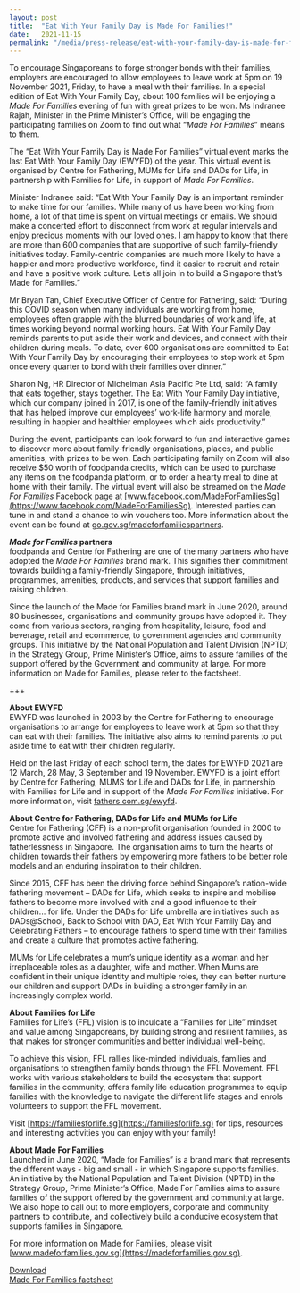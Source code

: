 ```yaml
---
layout: post
title:  "Eat With Your Family Day is Made For Families!"
date:   2021-11-15
permalink: "/media/press-release/eat-with-your-family-day-is-made-for-families"
---
```




To encourage Singaporeans to forge stronger bonds with their families, employers are encouraged to allow employees to leave work at 5pm on 19 November
2021, Friday, to have a meal with their families. In a special edition of Eat With Your Family Day, about 100 families will be enjoying a *Made For Families* evening of fun
with great prizes to be won. Ms Indranee Rajah, Minister in the Prime Minister’s Office, will be engaging the participating families on Zoom to find out what “*Made For
Families*” means to them.

The “Eat With Your Family Day is Made For Families” virtual event marks the last Eat With Your Family Day (EWYFD) of the year. This virtual event is organised by Centre for Fathering, MUMs for Life and DADs for Life, in partnership with Families for Life, in support of *Made For Families*.

Minister Indranee said: “Eat With Your Family Day is an important reminder to make time for our families. While many of us have been working from home, a lot of that time is spent on virtual meetings or emails. We should make a concerted effort to disconnect from work at regular intervals and enjoy precious moments with our loved ones. I am happy to know that there are more than 600 companies that are supportive of such family-friendly initiatives today. Family-centric companies are much more likely to have a happier and more productive workforce, find it easier to recruit and retain and have a positive work culture. Let’s all join in to build a Singapore that’s Made for Families.”

Mr Bryan Tan, Chief Executive Officer of Centre for Fathering, said: “During this COVID season when many individuals are working from home, employees often grapple with the blurred boundaries of work and life, at times working beyond normal working hours. Eat With Your Family Day reminds parents to put aside their work and devices, and connect with their children during meals. To date, over 600 organisations are committed to Eat With Your Family Day by encouraging their employees to stop work at 5pm once every quarter to bond with their families over dinner.”

Sharon Ng, HR Director of Michelman Asia Pacific Pte Ltd, said: “A family that eats together, stays together. The Eat With Your Family Day initiative, which our company joined in 2017, is one of the family-friendly initiatives that has helped improve our employees’ work-life harmony and morale, resulting in happier and healthier employees which aids productivity.”

During the event, participants can look forward to fun and interactive games to discover more about family-friendly organisations, places, and public amenities, with
prizes to be won. Each participating family on Zoom will also receive $50 worth of foodpanda credits, which can be used to purchase any items on the foodpanda platform, or to order a hearty meal to dine at home with their family. The virtual event will also be streamed on the *Made For Families* Facebook page at [www.facebook.com/MadeForFamiliesSg](https://www.facebook.com/MadeForFamiliesSg). Interested parties can tune in and stand a chance to win vouchers too. More information about the event can be found at [go.gov.sg/madeforfamiliespartners](https://go.gov.sg/madeforfamiliespartners).

***Made for Families* partners**  
foodpanda and Centre for Fathering are one of the many partners who have adopted the *Made For Families* brand mark. This signifies their commitment towards building a family-friendly Singapore, through initiatives, programmes, amenities, products, and services that support families and raising children.

Since the launch of the Made for Families brand mark in June 2020, around 80 businesses, organisations and community groups have adopted it. They come from various sectors, ranging from hospitality, leisure, food and beverage, retail and ecommerce, to government agencies and community groups. This initiative by the National Population and Talent Division (NPTD) in the Strategy Group, Prime Minister’s Office, aims to assure families of the support offered by the Government and community at large. For more information on Made for Families, please refer to the factsheet.

+++

  
**About EWYFD**  
EWYFD was launched in 2003 by the Centre for Fathering to encourage organisations to arrange for employees to leave work at 5pm so that they can eat with their families. The initiative also aims to remind parents to put aside time to eat with their children regularly. 

Held on the last Friday of each school term, the dates for EWYFD 2021 are 12 March, 28 May, 3 September and 19 November. EWYFD is a joint effort by Centre for Fathering, MUMS for Life and DADs for Life, in partnership with Families for Life and
in support of the *Made For Families* initiative. For more information, visit [fathers.com.sg/ewyfd](https://fathers.com.sg/ewyfd).

**About Centre for Fathering, DADs for Life and MUMs for Life**  
Centre for Fathering (CFF) is a non-profit organisation founded in 2000 to promote active and involved fathering and address issues caused by fatherlessness in Singapore. The organisation aims to turn the hearts of children towards their fathers by empowering more fathers to be better role models and an enduring inspiration to their children.

Since 2015, CFF has been the driving force behind Singapore’s nation-wide fathering movement – DADs for Life, which seeks to inspire and mobilise fathers to become more involved with and a good influence to their children... for life. Under the DADs for Life umbrella are initiatives such as DADs@School, Back to School with DAD, Eat With Your Family Day and Celebrating Fathers – to encourage fathers to spend time with their families and create a culture that promotes active fathering.

MUMs for Life celebrates a mum’s unique identity as a woman and her irreplaceable roles as a daughter, wife and mother. When Mums are confident in their unique identity and multiple roles, they can better nurture our children and support DADs in building a stronger family in an increasingly complex world.

**About Families for Life**  
Families for Life’s (FFL) vision is to inculcate a “Families for Life” mindset and value among Singaporeans, by building strong and resilient families, as that makes for stronger communities and better individual well-being.

To achieve this vision, FFL rallies like-minded individuals, families and organisations to strengthen family bonds through the FFL Movement. FFL works with various stakeholders to build the ecosystem that support families in the community, offers family life education programmes to equip families with the knowledge to navigate the different life stages and enrols volunteers to support the FFL movement. 

Visit [https://familiesforlife.sg](https://familiesforlife.sg) for tips, resources and interesting activities you can enjoy with your family!

**About Made For Families**  
Launched in June 2020, “Made for Families” is a brand mark that represents the different ways - big and small - in which Singapore supports families. An initiative by
the National Population and Talent Division (NPTD) in the Strategy Group, Prime Minister’s Office, Made For Families aims to assure families of the support offered by the government and community at large. We also hope to call out to more employers, corporate and community partners to contribute, and collectively build a conducive ecosystem that supports families in Singapore. 

For more information on Made for Families, please visit [www.madeforfamilies.gov.sg](https://madeforfamilies.gov.sg).

<u>Download</u>  
[Made For Families factsheet](/files/media-centre/press-releases/made-for-families-factsheet.pdf)
